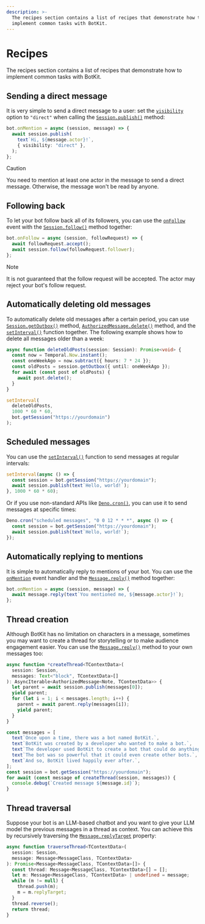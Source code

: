 ```yaml
---
description: >-
  The recipes section contains a list of recipes that demonstrate how to
  implement common tasks with BotKit.
---
```


Recipes
=======

The recipes section contains a list of recipes that demonstrate how to implement
common tasks with BotKit.


Sending a direct message
------------------------

It is very simple to send a direct message to a user: set
the [`visibility`](./concepts/message.md#visibility) option to `"direct"`
when calling the [`Session.publish()`](./concepts/message.md#publishing-a-message)
method:

~~~~ typescript
bot.onMention = async (session, message) => {
  await session.publish(
    text`Hi, ${message.actor}!`,
    { visibility: "direct" },
  );
};
~~~~

> [!CAUTION]
> You need to mention at least one actor in the message to send a direct
> message.  Otherwise, the message won't be read by anyone.


Following back
--------------

To let your bot follow back all of its followers, you can use
the [`onFollow`](./concepts/events.md#follow) event with
the [`Session.follow()`](./concepts//session.md#following-an-actor) method
together:

~~~~ typescript
bot.onFollow = async (session, followRequest) => {
  await followRequest.accept();
  await session.follow(followRequest.follower);
};
~~~~

> [!NOTE]
> It is not guaranteed that the follow request will be accepted.
> The actor may reject your bot's follow request.


Automatically deleting old messages
-----------------------------------

To automatically delete old messages after a certain period, you can use
[`Session.getOutbox()`](./concepts/message.md#getting-published-messages) method,
[`AuthorizedMessage.delete()`](./concepts/message.md#deleting-a-message) method,
and the [`setInterval()`] function together.  The following example shows how to
delete all messages older than a week:

~~~~ typescript
async function deleteOldPosts(session: Session): Promise<void> {
  const now = Temporal.Now.instant();
  const oneWeekAgo = now.subtract({ hours: 7 * 24 });
  const oldPosts = session.getOutbox({ until: oneWeekAgo });
  for await (const post of oldPosts) {
    await post.delete();
  }
}

setInterval(
  deleteOldPosts,
  1000 * 60 * 60,
  bot.getSession("https://yourdomain")
);
~~~~

[`setInterval()`]: https://developer.mozilla.org/en-US/docs/Web/API/WindowOrWorkerGlobalScope/setInterval


Scheduled messages
------------------

You can use the [`setInterval()`] function to send messages at regular
intervals:

~~~~ typescript
setInterval(async () => {
  const session = bot.getSession("https://yourdomain");
  await session.publish(text`Hello, world!`);
}, 1000 * 60 * 60);
~~~~

Or if you use non-standard APIs like [`Deno.cron()`], you can use it to send
messages at specific times:

~~~~ typescript
Deno.cron("scheduled messages", "0 0 12 * * *", async () => {
  const session = bot.getSession("https://yourdomain");
  await session.publish(text`Hello, world!`);
});
~~~~

[`Deno.cron()`]: https://docs.deno.com/api/deno/~/Deno.cron


Automatically replying to mentions
----------------------------------

It is simple to automatically reply to mentions of your bot.  You can use the
[`onMention`](./concepts/events.md#mention) event handler and
the [`Message.reply()`](./concepts/message.md#replying-to-a-message) method
together:

~~~~ typescript
bot.onMention = async (session, message) => {
  await message.reply(text`You mentioned me, ${message.actor}!`);
};
~~~~


Thread creation
---------------

Although BotKit has no limitation on characters in a message, sometimes you may
want to create a thread for storytelling or to make audience engagement easier.
You can use the [`Message.reply()`](./concepts/message.md#replying-to-a-message)
method to your own messages too:

~~~~ typescript
async function *createThread<TContextData>(
  session: Session,
  messages: Text<"block", TContextData>[]
): AsyncIterable<AuthorizedMessage<Note, TContextData>> {
  let parent = await session.publish(messages[0]);
  yield parent;
  for (let i = 1; i < messages.length; i++) {
    parent = await parent.reply(messages[i]);
    yield parent;
  }
}

const messages = [
  text`Once upon a time, there was a bot named BotKit.`,
  text`BotKit was created by a developer who wanted to make a bot.`,
  text`The developer used BotKit to create a bot that could do anything.`,
  text`The bot was so powerful that it could even create other bots.`,
  text`And so, BotKit lived happily ever after.`,
];
const session = bot.getSession("https://yourdomain");
for await (const message of createThread(session, messages)) {
  console.debug(`Created message ${message.id}`);
}
~~~~


Thread traversal
----------------

Suppose your bot is an LLM-based chatbot and you want to give your LLM model
the previous messages in a thread as context.  You can achieve this by
recursively traversing
the [`Message.replyTarget`](./concepts/message.md#traversing-the-conversation)
property:

~~~~ typescript
async function traverseThread<TContextData>(
  session: Session,
  message: Message<MessageClass, TContextData>
): Promise<Message<MessageClass, TContextData>[]> {
  const thread: Message<MessageClass, TContextData>[] = [];
  let m: Message<MessageClass, TContextData> | undefined = message;
  while (m != null) {
    thread.push(m);
    m = m.replyTarget;
  }
  thread.reverse();
  return thread;
}
~~~~
